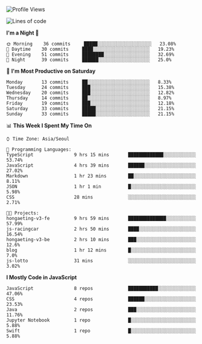 <!--START_SECTION:waka-->
![Profile Views](http://img.shields.io/badge/Profile%20Views-5-blue)

![Lines of code](https://img.shields.io/badge/From%20Hello%20World%20I%27ve%20Written-92345%20lines%20of%20code-blue)

**I'm a Night 🦉** 

```text
🌞 Morning    36 commits     █████░░░░░░░░░░░░░░░░░░░░   23.08% 
🌆 Daytime    30 commits     ████░░░░░░░░░░░░░░░░░░░░░   19.23% 
🌃 Evening    51 commits     ████████░░░░░░░░░░░░░░░░░   32.69% 
🌙 Night      39 commits     ██████░░░░░░░░░░░░░░░░░░░   25.0%

```
📅 **I'm Most Productive on Saturday** 

```text
Monday       13 commits     ██░░░░░░░░░░░░░░░░░░░░░░░   8.33% 
Tuesday      24 commits     ███░░░░░░░░░░░░░░░░░░░░░░   15.38% 
Wednesday    20 commits     ███░░░░░░░░░░░░░░░░░░░░░░   12.82% 
Thursday     14 commits     ██░░░░░░░░░░░░░░░░░░░░░░░   8.97% 
Friday       19 commits     ███░░░░░░░░░░░░░░░░░░░░░░   12.18% 
Saturday     33 commits     █████░░░░░░░░░░░░░░░░░░░░   21.15% 
Sunday       33 commits     █████░░░░░░░░░░░░░░░░░░░░   21.15%

```


📊 **This Week I Spent My Time On** 

```text
⌚︎ Time Zone: Asia/Seoul

💬 Programming Languages: 
TypeScript               9 hrs 15 mins       █████████████░░░░░░░░░░░░   53.74% 
JavaScript               4 hrs 39 mins       ██████░░░░░░░░░░░░░░░░░░░   27.02% 
Markdown                 1 hr 23 mins        ██░░░░░░░░░░░░░░░░░░░░░░░   8.11% 
JSON                     1 hr 1 min          █░░░░░░░░░░░░░░░░░░░░░░░░   5.98% 
CSS                      28 mins             ░░░░░░░░░░░░░░░░░░░░░░░░░   2.71%

🐱‍💻 Projects: 
hongaeting-v3-fe         9 hrs 59 mins       ██████████████░░░░░░░░░░░   57.99% 
js-racingcar             2 hrs 50 mins       ████░░░░░░░░░░░░░░░░░░░░░   16.54% 
hongaeting-v3-be         2 hrs 10 mins       ███░░░░░░░░░░░░░░░░░░░░░░   12.6% 
blog                     1 hr 12 mins        █░░░░░░░░░░░░░░░░░░░░░░░░   7.0% 
js-lotto                 31 mins             ░░░░░░░░░░░░░░░░░░░░░░░░░   3.02%

```

**I Mostly Code in JavaScript** 

```text
JavaScript               8 repos             ███████████░░░░░░░░░░░░░░   47.06% 
CSS                      4 repos             ██████░░░░░░░░░░░░░░░░░░░   23.53% 
Java                     2 repos             ███░░░░░░░░░░░░░░░░░░░░░░   11.76% 
Jupyter Notebook         1 repo              █░░░░░░░░░░░░░░░░░░░░░░░░   5.88% 
Swift                    1 repo              █░░░░░░░░░░░░░░░░░░░░░░░░   5.88%

```



<!--END_SECTION:waka-->
